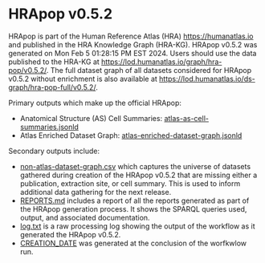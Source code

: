 # HRApop v0.5.2

HRApop is part of the Human Reference Atlas (HRA) <https://humanatlas.io> and published in the HRA Knowledge Graph (HRA-KG). HRApop v0.5.2 was generated on Mon Feb  5 01:28:15 PM EST 2024. Users should use the data published to the HRA-KG at <https://lod.humanatlas.io/graph/hra-pop/v0.5.2/>. The full dataset graph of all datasets considered for HRApop v0.5.2 without enrichment is also available at <https://lod.humanatlas.io/ds-graph/hra-pop-full/v0.5.2/>.

Primary outputs which make up the official HRApop:

* Anatomical Structure (AS) Cell Summaries: [atlas-as-cell-summaries.jsonld](atlas-as-cell-summaries.jsonld)
* Atlas Enriched Dataset Graph: [atlas-enriched-dataset-graph.jsonld](atlas-enriched-dataset-graph.jsonld)

Secondary outputs include:

* [non-atlas-dataset-graph.csv](non-atlas-dataset-graph.csv) which captures the universe of datasets gathered during creation of the HRApop v0.5.2 that are missing either a publication, extraction site, or cell summary. This is used to inform additional data gathering for the next release.
* [REPORTS.md](REPORTS.md) includes a report of all the reports generated as part of the HRApop generation process. It shows the SPARQL queries used, output, and associated documentation.
* [log.txt](log.txt) is a raw processing log showing the output of the workflow as it generated the HRApop v0.5.2.
* [CREATION_DATE](CREATION_DATE) was generated at the conclusion of the worfkwlow run.
